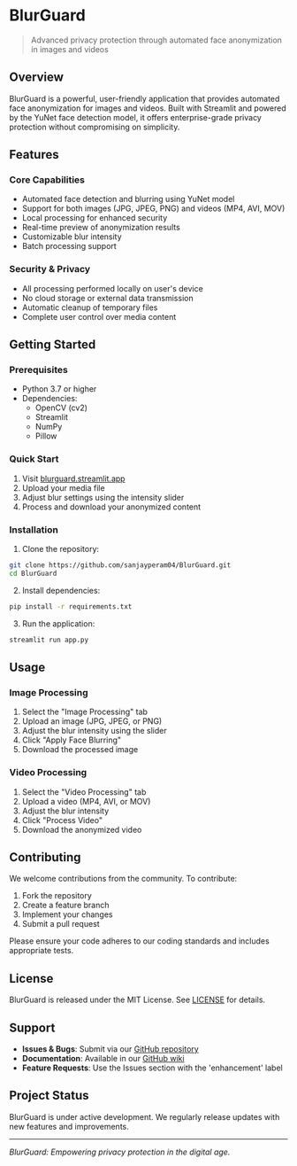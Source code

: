 # BlurGuard

> Advanced privacy protection through automated face anonymization in images and videos

## Overview

BlurGuard is a powerful, user-friendly application that provides automated face anonymization for images and videos. Built with Streamlit and powered by the YuNet face detection model, it offers enterprise-grade privacy protection without compromising on simplicity.

## Features

### Core Capabilities
- Automated face detection and blurring using YuNet model
- Support for both images (JPG, JPEG, PNG) and videos (MP4, AVI, MOV)
- Local processing for enhanced security
- Real-time preview of anonymization results
- Customizable blur intensity
- Batch processing support

### Security & Privacy
- All processing performed locally on user's device
- No cloud storage or external data transmission
- Automatic cleanup of temporary files
- Complete user control over media content

## Getting Started

### Prerequisites
- Python 3.7 or higher
- Dependencies:
  - OpenCV (cv2)
  - Streamlit
  - NumPy
  - Pillow

### Quick Start
1. Visit [blurguard.streamlit.app](http://blurguard.streamlit.app)
2. Upload your media file
3. Adjust blur settings using the intensity slider
4. Process and download your anonymized content

### Installation

1. Clone the repository:
```bash
git clone https://github.com/sanjayperam04/BlurGuard.git
cd BlurGuard
```

2. Install dependencies:
```bash
pip install -r requirements.txt
```

3. Run the application:
```bash
streamlit run app.py
```

## Usage

### Image Processing
1. Select the "Image Processing" tab
2. Upload an image (JPG, JPEG, or PNG)
3. Adjust the blur intensity using the slider
4. Click "Apply Face Blurring"
5. Download the processed image

### Video Processing
1. Select the "Video Processing" tab
2. Upload a video (MP4, AVI, or MOV)
3. Adjust the blur intensity
4. Click "Process Video"
5. Download the anonymized video

## Contributing

We welcome contributions from the community. To contribute:

1. Fork the repository
2. Create a feature branch
3. Implement your changes
4. Submit a pull request

Please ensure your code adheres to our coding standards and includes appropriate tests.

## License

BlurGuard is released under the MIT License. See [LICENSE](LICENSE) for details.

## Support

- **Issues & Bugs**: Submit via our [GitHub repository](https://github.com/sanjayperam04/BlurGuard)
- **Documentation**: Available in our [GitHub wiki](https://github.com/sanjayperam04/BlurGuard/wiki)
- **Feature Requests**: Use the Issues section with the 'enhancement' label

## Project Status

BlurGuard is under active development. We regularly release updates with new features and improvements.

---

*BlurGuard: Empowering privacy protection in the digital age.*
